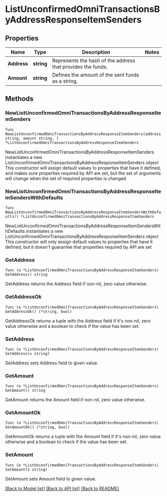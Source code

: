 # ListUnconfirmedOmniTransactionsByAddressResponseItemSenders

## Properties

Name | Type | Description | Notes
------------ | ------------- | ------------- | -------------
**Address** | **string** | Represents the hash of the address that provides the funds. | 
**Amount** | **string** | Defines the amount of the sent funds as a string. | 

## Methods

### NewListUnconfirmedOmniTransactionsByAddressResponseItemSenders

`func NewListUnconfirmedOmniTransactionsByAddressResponseItemSenders(address string, amount string, ) *ListUnconfirmedOmniTransactionsByAddressResponseItemSenders`

NewListUnconfirmedOmniTransactionsByAddressResponseItemSenders instantiates a new ListUnconfirmedOmniTransactionsByAddressResponseItemSenders object
This constructor will assign default values to properties that have it defined,
and makes sure properties required by API are set, but the set of arguments
will change when the set of required properties is changed

### NewListUnconfirmedOmniTransactionsByAddressResponseItemSendersWithDefaults

`func NewListUnconfirmedOmniTransactionsByAddressResponseItemSendersWithDefaults() *ListUnconfirmedOmniTransactionsByAddressResponseItemSenders`

NewListUnconfirmedOmniTransactionsByAddressResponseItemSendersWithDefaults instantiates a new ListUnconfirmedOmniTransactionsByAddressResponseItemSenders object
This constructor will only assign default values to properties that have it defined,
but it doesn't guarantee that properties required by API are set

### GetAddress

`func (o *ListUnconfirmedOmniTransactionsByAddressResponseItemSenders) GetAddress() string`

GetAddress returns the Address field if non-nil, zero value otherwise.

### GetAddressOk

`func (o *ListUnconfirmedOmniTransactionsByAddressResponseItemSenders) GetAddressOk() (*string, bool)`

GetAddressOk returns a tuple with the Address field if it's non-nil, zero value otherwise
and a boolean to check if the value has been set.

### SetAddress

`func (o *ListUnconfirmedOmniTransactionsByAddressResponseItemSenders) SetAddress(v string)`

SetAddress sets Address field to given value.


### GetAmount

`func (o *ListUnconfirmedOmniTransactionsByAddressResponseItemSenders) GetAmount() string`

GetAmount returns the Amount field if non-nil, zero value otherwise.

### GetAmountOk

`func (o *ListUnconfirmedOmniTransactionsByAddressResponseItemSenders) GetAmountOk() (*string, bool)`

GetAmountOk returns a tuple with the Amount field if it's non-nil, zero value otherwise
and a boolean to check if the value has been set.

### SetAmount

`func (o *ListUnconfirmedOmniTransactionsByAddressResponseItemSenders) SetAmount(v string)`

SetAmount sets Amount field to given value.



[[Back to Model list]](../README.md#documentation-for-models) [[Back to API list]](../README.md#documentation-for-api-endpoints) [[Back to README]](../README.md)


